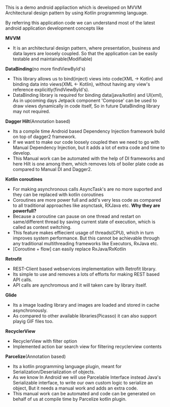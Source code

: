 This is a demo android appliaction which is developed on MVVM Architectural design pattern by using Kotlin programming language.

By referring this application code we can understand most of the latest android application development concepts like

**MVVM**
 - It is an architectural design pattern, where presentation, business and data layers are loosely coupled.
   So that the application can be easily testable and maintainable(Modifiable)
 
**DataBinding**(no more findViewById's)
 - This library allows us to bind(inject) views into code(XML -> Kotlin) and binding data into views(XML <- Kotlin),
   without having any view's reference explicitly(findViewById's).
 - DataBinding library is required for binding data(java/kotlin) and UI(xml), As in upcoming days Jetpack component 'Compose'
   can be used to draw views dynamically in code itself, So in future DataBinding library may not required.

**Dagger Hilt**(Annotation based)
 - Its a compile time Android based Dependency Injection framework build on top of dagger2 framework.
 - If we want to make our code loosely coupled then we need to go with Manual Dependency Injection,
   but it adds a lot of extra code and time to develop. 
 - This Manual work can be automated with the help of DI frameworks and here Hilt is one among them, 
   which removes lots of boiler plate code as compared to Manual DI and Dagger2.

**Kotlin coroutines**
- For making asynchronous calls AsyncTask's are no more suported and they can be replaced with
  kotlin coroutines
- Coroutines are more power full and add's very less code as compared to all
  traditional approaches like asynctask, RXJava etc.
  **Why they are powerfull?**
- Because a coroutine can pause on one thread and restart on same/different
  thread by saving current state of execution, which is called as context switching.
- This feature makes effiecient usage of threads(CPU), which in turn improves system performance. 
  But this cannot be achievable through any traditional multithreading frameworks like Executors, RxJava etc.
- [Coroutine + flow] can easily replace RxJava/RxKotlin

**Retrofit**
- REST-Client based webservices implementation with Retrofit library.
- Its simple to use and removes a lots of efforts for making REST based API calls.
- API calls are aynchromous and it will taken care by library itself.

**Glide**
 - Its a image loading library and images are loaded and stored in cache asynchronously.
 - As compared to other available libraries(Picasso) it can also support playig GIF files too.

**RecyclerView**
 - RecyclerView with filter option
 - Implemented action bar search view for filtering recyclerview contents

**Parcelize**(Annotation based)
 - Its a kotlin programming language plugin, meant for Serialization/Deserialization of objects.
 - As we know In Android we will use Parcelable Interface instead Java's Serializable interface,
   to write our own custom logic to serialize an object, But it needs a manual work and adds an extra code.
 - This manual work can be automated and code can be generated on behalf of us at compile time by Parcelize kotlin plugin.
   

